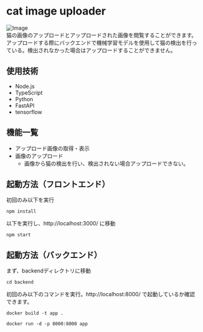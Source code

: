 # cat image uploader
![Image](https://github.com/user-attachments/assets/79a84041-311b-4141-8a94-e637e1494c75)  
猫の画像のアップロードとアップロードされた画像を閲覧することができます。  
アップロードする際にバックエンドで機械学習モデルを使用して猫の検出を行っている。検出されなかった場合はアップロードすることができません。

## 使用技術
- Node.js  
- TypeScript  
- Python  
- FastAPI  
- tensorflow

## 機能一覧
- アップロード画像の取得・表示
- 画像のアップロード
  - 画像から猫の検出を行い、検出されない場合アップロードできない。

## 起動方法（フロントエンド）
初回のみ以下を実行
```install
npm install
```
以下を実行し、http://localhost:3000/ に移動
```start
npm start
```
## 起動方法（バックエンド）
まず、backendディレクトリに移動
```cd
cd backend
```
初回のみ以下のコマンドを実行。http://localhost:8000/ で起動しているか確認できます。
```docker
docker build -t app .
```
```docker2
docker run -d -p 8000:8000 app
```

